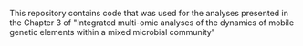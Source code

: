 This repository contains code that was used for the analyses presented in the Chapter 3 of "Integrated multi-omic analyses of the dynamics of mobile
genetic elements within a mixed microbial community" 
